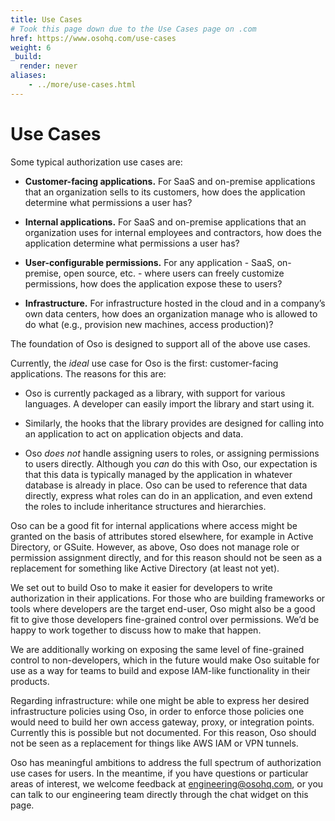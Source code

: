 ```yaml
---
title: Use Cases
# Took this page down due to the Use Cases page on .com
href: https://www.osohq.com/use-cases
weight: 6
_build:
  render: never
aliases:
    - ../more/use-cases.html
---
```


# Use Cases

Some typical authorization use cases are:


* **Customer-facing applications.** For SaaS and on-premise
applications that an organization sells to its customers, how does
the application determine what permissions a user has?


* **Internal applications.** For
SaaS and on-premise applications that an organization uses for internal
employees and contractors,  how does
the application determine what permissions a user has?


* **User-configurable permissions.** For any application - SaaS, on-premise,
open source, etc. - where users can freely customize permissions, how does the application expose
these to users?


* **Infrastructure.** For infrastructure hosted in the cloud and in a company’s
own data centers, how does an organization manage who is allowed to do what
(e.g., provision new machines, access production)?

The foundation of Oso is designed to support all of the above use cases.

Currently, the *ideal* use case for Oso is the first: customer-facing
applications. The reasons for this are:


* Oso is currently packaged as a library, with support for various languages.
A developer can easily import the library and start using it.


* Similarly, the hooks that the library provides are designed for calling into
an application to act on application objects and data.


* Oso *does not* handle assigning users to roles, or assigning
permissions to users directly. Although you *can* do this with Oso, our
expectation is that this data is typically managed by the application in
whatever database is already in place. Oso can be used to reference that data
directly, express what roles can do in an application, and even extend the roles
to include inheritance structures and hierarchies.

Oso can be a good fit for internal applications where access might be granted on
the basis of attributes stored elsewhere, for example in Active Directory, or
GSuite. However, as above, Oso does not manage role or permission assignment directly,
and for this reason should not be seen as a
replacement for something like Active Directory (at least not yet).

We set out to build Oso to make it easier for developers to write authorization in
their applications. For those who are building frameworks or tools where developers are the target end-user, Oso might also be a good fit to give those developers fine-grained control
over permissions. We’d be happy to work together to discuss how to make that happen.

We are additionally working on exposing the same level of fine-grained control
to non-developers, which in the future would make Oso suitable for use as a
way for teams to build and expose IAM-like functionality in their products.

Regarding infrastructure: while one might be able to express her desired
infrastructure policies using Oso, in order to enforce those policies one would
need to build her own access gateway, proxy, or integration points.
Currently this is possible but not documented. For this reason,
Oso should not be seen as a replacement for
things like AWS IAM or VPN tunnels.

Oso has meaningful ambitions to address the full spectrum of authorization use
cases for users. In the meantime, if you have questions or particular areas
of interest, we welcome feedback at <a href="mailto:engineering@osohq.com">engineering@osohq.com</a>, or you can
talk to our engineering team directly through the chat widget on this page.
